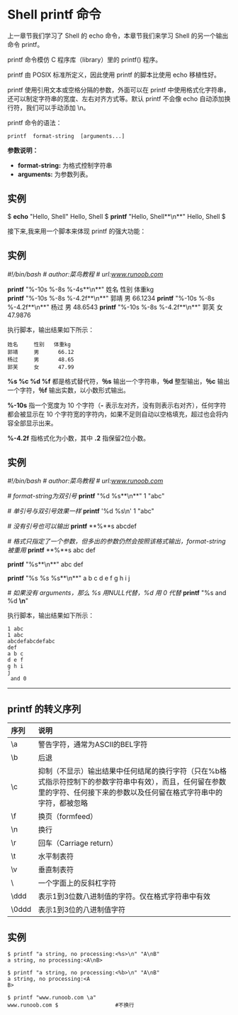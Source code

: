 # Shell printf 命令

上一章节我们学习了 Shell 的 echo 命令，本章节我们来学习 Shell 的另一个输出命令 printf。

printf 命令模仿 C 程序库（library）里的 printf() 程序。

printf 由 POSIX 标准所定义，因此使用 printf 的脚本比使用 echo 移植性好。

printf 使用引用文本或空格分隔的参数，外面可以在 printf 中使用格式化字符串，还可以制定字符串的宽度、左右对齐方式等。默认 printf 不会像 echo 自动添加换行符，我们可以手动添加 \n。

printf 命令的语法：

```
printf  format-string  [arguments...]
```

**参数说明：**

- **format-string:** 为格式控制字符串
- **arguments:** 为参数列表。

## 实例

$ **echo** "Hello, Shell"
Hello, Shell
$ **printf** "Hello, Shell**\n**"
Hello, Shell
$

接下来,我来用一个脚本来体现 printf 的强大功能：

## 实例

*#!/bin/bash*
*# author:菜鸟教程*
*# url:www.runoob.com*
 
**printf** "%-10s %-8s %-4s**\n**" 姓名 性别 体重kg  
**printf** "%-10s %-8s %-4.2f**\n**" 郭靖 男 66.1234
**printf** "%-10s %-8s %-4.2f**\n**" 杨过 男 48.6543
**printf** "%-10s %-8s %-4.2f**\n**" 郭芙 女 47.9876

执行脚本，输出结果如下所示：

```
姓名     性别   体重kg
郭靖     男      66.12
杨过     男      48.65
郭芙     女      47.99
```

**%s %c %d %f** 都是格式替代符，**％s** 输出一个字符串，**％d** 整型输出，**％c** 输出一个字符，**％f** 输出实数，以小数形式输出。

**%-10s** 指一个宽度为 10 个字符（**-** 表示左对齐，没有则表示右对齐），任何字符都会被显示在 10 个字符宽的字符内，如果不足则自动以空格填充，超过也会将内容全部显示出来。

**%-4.2f** 指格式化为小数，其中 **.2** 指保留2位小数。



## 实例

*#!/bin/bash*
*# author:菜鸟教程*
*# url:www.runoob.com*
 
*# format-string为双引号*
**printf** "%d %s**\n**" 1 "abc"

*# 单引号与双引号效果一样*
**printf** '%d %s\n' 1 "abc"

*# 没有引号也可以输出*
**printf** **%**s abcdef

*# 格式只指定了一个参数，但多出的参数仍然会按照该格式输出，format-string 被重用*
**printf** **%**s abc def

**printf** "%s**\n**" abc def

**printf** "%s %s %s**\n**" a b c d e f g h i j

*# 如果没有 arguments，那么 %s 用NULL代替，%d 用 0 代替*
**printf** "%s and %d **\n**"

执行脚本，输出结果如下所示：

```
1 abc
1 abc
abcdefabcdefabc
def
a b c
d e f
g h i
j  
 and 0
```

------

## printf 的转义序列

| 序列  | 说明                                                         |
| :---- | :----------------------------------------------------------- |
| \a    | 警告字符，通常为ASCII的BEL字符                               |
| \b    | 后退                                                         |
| \c    | 抑制（不显示）输出结果中任何结尾的换行字符（只在%b格式指示符控制下的参数字符串中有效），而且，任何留在参数里的字符、任何接下来的参数以及任何留在格式字符串中的字符，都被忽略 |
| \f    | 换页（formfeed）                                             |
| \n    | 换行                                                         |
| \r    | 回车（Carriage return）                                      |
| \t    | 水平制表符                                                   |
| \v    | 垂直制表符                                                   |
| \\    | 一个字面上的反斜杠字符                                       |
| \ddd  | 表示1到3位数八进制值的字符。仅在格式字符串中有效             |
| \0ddd | 表示1到3位的八进制值字符                                     |

## 实例

```shell
$ printf "a string, no processing:<%s>\n" "A\nB"
a string, no processing:<A\nB>

$ printf "a string, no processing:<%b>\n" "A\nB"
a string, no processing:<A
B>

$ printf "www.runoob.com \a"
www.runoob.com $                  #不换行
```

